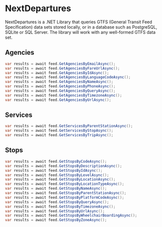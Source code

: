 # NextDepartures

NextDepartures is a .NET Library that queries GTFS (General
Transit Feed Specification) data sets stored locally, or in a
database such as PostgreSQL, SQLite or SQL Server. The library
will work with any well-formed GTFS data set.

## Agencies

```csharp
var results = await feed.GetAgenciesByEmailAsync();
var results = await feed.GetAgenciesByFareUrlAsync();
var results = await feed.GetAgenciesByIdAsync();
var results = await feed.GetAgenciesByLanguageCodeAsync();
var results = await feed.GetAgenciesByNameAsync();
var results = await feed.GetAgenciesByPhoneAsync();
var results = await feed.GetAgenciesByQueryAsync();
var results = await feed.GetAgenciesByTimezoneAsync();
var results = await feed.GetAgenciesByUrlAsync();
```

## Services

```csharp
var results = await feed.GetServicesByParentStationAsync();
var results = await feed.GetServicesByStopAsync();
var results = await feed.GetServicesByTripAsync();
```

## Stops

```csharp
var results = await feed.GetStopsByCodeAsync();
var results = await feed.GetStopsByDescriptionAsync();
var results = await feed.GetStopsByIdAsync();
var results = await feed.GetStopsByLevelAsync();
var results = await feed.GetStopsByLocationAsync();
var results = await feed.GetStopsByLocationTypeAsync();
var results = await feed.GetStopsByNameAsync();
var results = await feed.GetStopsByParentStationAsync();
var results = await feed.GetStopsByPlatformCodeAsync();
var results = await feed.GetStopsByQueryAsync();
var results = await feed.GetStopsByTimezoneAsync();
var results = await feed.GetStopsByUrlAsync();
var results = await feed.GetStopsByWheelchairBoardingAsync();
var results = await feed.GetStopsByZoneAsync();
```